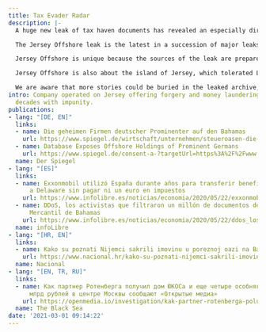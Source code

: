 ```yaml
---
title: Tax Evader Radar
description: |-
  A huge new leak of tax haven documents has revealed an especially dirty part of the tax haven world, including forgery of documents, dummy accounts and the use of false client names. The leak consists of hundreds of thousands of pages of records of a Jersey offshore company called La Hougue (later Pantrust in Panama) that offered techniques for money laundering to its hand-picked clients.

  The Jersey Offshore leak is the latest in a succession of major leaks that have exposed why tax havens like Jersey need to be regulated and closed down. Jersey Offshore’s special contribution is that the secret company records reveal detailed techniques used to hide money, dodge tax and evade government regulators. It also reveals thousands of secret money transfers, allowing the team of journalists to follow the money.

  Jersey Offshore is unique because the sources of the leak are prepared to be named and front up publicly. They had been cheated by La Hougue, set out to fight it legally and along the way gained access to the company’s extremely secret records.

  Jersey Offshore is also about the island of Jersey, which tolerated La Hougue for decades with no effective oversight. When the sources handed over the full La Hougue records to the Jersey authorities, expecting action on the criminality, the authorities declined to take action and then refused to return the evidence. Fortunately the sources had already scanned the documents they hand over and a multi-country team of investigative journalists has been studying what they reveal. Stories published by EIC and partners will be listed below.

  We are aware that more stories could be buried in the leaked archive, so we are also ready to share the collection of leaked source documents to media and organizations doing investigative research in the public interest. [Get in touch!](https://eic.network/#contact)
intro: Company operated on Jersey offering forgery and money laundering services for
  decades with impunity.
publications:
- lang: "[DE, EN]"
  links:
  - name: Die geheimen Firmen deutscher Prominenter auf den Bahamas
    url: https://www.spiegel.de/wirtschaft/unternehmen/steueroasen-die-geheimen-firmen-deutscher-prominenter-auf-den-bahamas-a-00000000-0002-0001-0000-000171037335
  - name: Database Exposes Offshore Holdings of Prominent Germans
    url: https://www.spiegel.de/consent-a-?targetUrl=https%3A%2F%2Fwww.spiegel.de%2Finternational%2Fdatabase-exposes-offshore-holdings-of-prominent-germans-a-065050b7-88f9-48b3-83b9-d474599de2ed
  name: Der Spiegel
- lang: "[ES]"
  links:
  - name: Exxonmobil utilizó España durante años para transferir beneficios de Luxemburgo
      a Delaware sin pagar ni un euro en impuestos
    url: https://www.infolibre.es/noticias/economia/2020/05/22/exxonmobil_utilizo_espana_durante_anos_para_transferir_beneficios_luxemburgo_delaware_sin_pagar_euro_impuestos_106980_1011.html
  - name: DDoS, los activistas que filtraron un millón de documentos del Registro
      Mercantil de Bahamas
    url: https://www.infolibre.es/noticias/economia/2020/05/22/ddos_los_activistas_que_filtraron_millon_documentos_del_registro_mercantil_bahama_106999_1011.html
  name: infoLibre
- lang: "[HR, EN]"
  links:
  - name: Kako su poznati Nijemci sakrili imovinu u poreznoj oazi na Bahamima
    url: https://www.nacional.hr/kako-su-poznati-nijemci-sakrili-imovinu-u-poreznoj-oazi-na-bahamima/
  name: Nacional
- lang: "[EN, TR, RU]"
  links:
  - name: Как партнер Ротенберга получил дом ЮКОСа и еще четыре особняка ценой в 3,4
      млрд рублей в центре Москвы cообщают «Открытые медиа»
    url: https://openmedia.io/investigation/kak-partner-rotenberga-poluchil-dom-yukosa-i-eshhe-chetyre-osobnyaka-cenoj-v-34-mlrd-rublej-v-centre-moskvy/
  name: The Black Sea
date: '2021-03-01 09:14:22'
---
```


